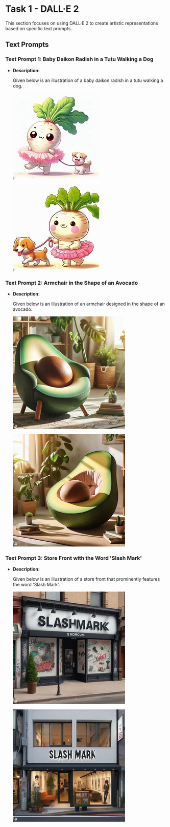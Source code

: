 #  Task 1 - DALL·E 2 

This section focuses on using DALL·E 2 to create artistic representations based on specific text prompts.

## Text Prompts

### Text Prompt 1: Baby Daikon Radish in a Tutu Walking a Dog

- **Description:**

  Given below is an illustration of a baby daikon radish in a tutu walking a dog.

  ![Alt text](https://github.com/bhaktim19/Slash_Mark-Prompt-Engineer-Intern/blob/main/Images/img%201.jpeg)

  ![Alt text](https://github.com/bhaktim19/Slash_Mark-Prompt-Engineer-Intern/blob/main/Images/img%202.jpeg)




### Text Prompt 2: Armchair in the Shape of an Avocado

- **Description:**

  Given below is an illustration of an armchair designed in the shape of an avocado.

  ![Alt text](https://github.com/bhaktim19/Slash_Mark-Prompt-Engineer-Intern/blob/main/Images/img%203.jpeg)

  ![Alt text](https://github.com/bhaktim19/Slash_Mark-Prompt-Engineer-Intern/blob/main/Images/img%204.jpeg)


### Text Prompt 3: Store Front with the Word 'Slash Mark'

- **Description:**

  Given below is an illustration of a store front that prominently features the word 'Slash Mark'.

  ![Alt text](https://github.com/bhaktim19/Slash_Mark-Prompt-Engineer-Intern/blob/main/Images/img%205.jpeg)

  ![Alt text](https://github.com/bhaktim19/Slash_Mark-Prompt-Engineer-Intern/blob/main/Images/img%206.jpeg)



